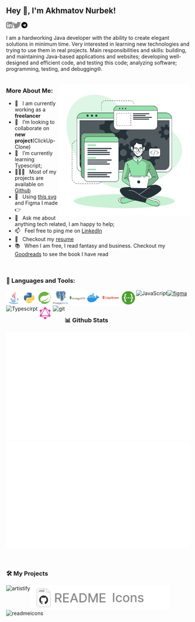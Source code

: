 ## Hey 👋, I'm Akhmatov Nurbek!
<a href='https://www.linkedin.com/in/nurbek-axmatov/'><img align='left' alt="linkedin" src="https://github.com/AkhmatovNurbek/About-me/blob/main/assets/linkedin.svg" height='18px'/></a>
<a href='https://twitter.com/NurbekAkhmatov?t=RSzuwjZHXx8bNkCUcGqTSw&s=09'><img align='left' alt="twitter" src="https://github.com/AkhmatovNurbek/About-me/blob/main/assets/twitter.svg" height='18px'/></a>
<a href='https://t.me/axmatov_N'><img alt="kaggle" src="https://github.com/AkhmatovNurbek/About-me/blob/main/assets/icons8-telegram-150.png" height='18px'/></a>


 I am a hardworking Java developer with the ability to create elegant solutions in minimum time. Very interested in learning new technologies and trying to use them in real projects. Main responsibilities and skills: building, and maintaining Java-based applications and websites; developing well-designed and efficient code, and testing this code; analyzing software; programming, testing, and debugging🌐.
<br/>
<br/>

<img align="right" alt="GIF" src="https://github.com/AkhmatovNurbek/About-me/blob/main/Developer%20activity.gif" width="360px"/>
  
###  More About Me:

- 🔭 &nbsp; I am currently working as a **freelancer**
- 🤝 &nbsp; I’m looking to collaborate on **new project**(ClickUp-Clone)
- 🌱 &nbsp; I’m currently learning Typescript; 
- 👨🏻‍💻 &nbsp; Most of my projects are available on [Github](https://github.com/AkhmatovNurbek)
- 🎨 &nbsp; Using [this svg](https://storyset.com/illustration/version-control/bro) and Figma I made 👉
- 💬 &nbsp; Ask me about anything tech related, I am happy to help;
- 📫 &nbsp; Feel free to ping me on [LinkedIn](https://www.linkedin.com/in/nurbek-axmatov/)
- 📝 &nbsp; Checkout my [resume](https://drive.google.com/drive/folders/1BPt5LGNcKv_auJfqC5n3c8B7dIkFoEmt/view?usp=sharing)
- 📚 &nbsp; When I am free, I read fantasy and business. Checkout my [Goodreads](https://www.goodreads.com/user/show/157407933-nurbek-akhmatov) to see the book I have read

<br>

### 🔨 Languages and Tools:
<a href="https://www.java.com/en/" target="_blank"> <img align="left" src="https://github.com/AkhmatovNurbek/icons/blob/main/java/java.svg" alt="java" height="42px"/> </a> 
<a href="https://www.python.org/" target="_blank"> <img align="left" alt="Python" height ="42px" src="https://github.com/AkhmatovNurbek/icons/blob/main/python/python.svg"></a>
<a href="https://spring.io/" target="_blank"><img align="left" alt="Spring" height ="42px" src="https://github.com/AkhmatovNurbek/icons/blob/main/spring/spring.svg"></a>
<a href="https://www.postgresql.org/" target="_blank"> <img align="left" src="https://github.com/AkhmatovNurbek/icons/blob/main/postgresql/postgresql-vertical.svg" alt="postgresql" height="42px"/> </a>
<a href="https://www.mongodb.com/" target="_blank"><img align="left" alt="Mongo" height ="42px" src="https://github.com/AkhmatovNurbek/icons/blob/main/MongoDb/mongodb-logo-svgrepo-com.svg"></a>
<a href="https://www.docker.com/" target="_blank"> <img align="left" alt="Docker" height ="42px" src="https://github.com/AkhmatovNurbek/icons/blob/main/docker/docker.svg"> </a>
<a href="https://www.liquibase.org/" target="_blank"><img align="left" alt="Liquibase" height ="42px" src="https://github.com/AkhmatovNurbek/icons/blob/main/liquibase/Liquibase.svg"></a>
<a href="https://swagger.io/" target="_blank"> <img align="left" src="https://github.com/AkhmatovNurbek/icons/blob/main/Swagger/swagger.svg" alt="firebase" height ="42px"/> </a>
<a href="https://developer.mozilla.org/en-US/docs/Web/JavaScript" target="_blank"> <img align="left" alt="JavaScript" height ="42px"  src="https://raw.githubusercontent.com/rahul-jha98/github_readme_icons/main/language_and_tools/square/javascript/javascript.svg"> </a>
<a href="https://www.typescriptlang.org/" target="_blank"><img align="left" alt="Typescirpt" height ="42px" src="https://raw.githubusercontent.com/rahul-jha98/github_readme_icons/main/language_and_tools/square/typescript/typescript.svg"></a>
<a href="https://graphql.org/" target="_blank"><img align="left" alt="Graphql" height ="42px" src="https://github.com/AkhmatovNurbek/icons/blob/main/graphql/graphql.svg"></a>
<a href="https://git-scm.com/" target="_blank"> <img src="https://raw.githubusercontent.com/rahul-jha98/github_readme_icons/main/language_and_tools/square/git-scm/git-scm.svg" align="left" alt="git" height='42px'/> </a>
<a href="https://www.figma.com/" target="_blank"> <img src="https://raw.githubusercontent.com/rahul-jha98/github_readme_icons/main/language_and_tools/square/figma/figma.svg" alt="figma" height='42px'/> </a>

<br>


### 📊 Github Stats
<a href='https://github.com/AkhmatovNurbek/github-stats'>

![Stats Overview](https://raw.githubusercontent.com/AkhmatovNurbek/github-stats/master/generated/overview.svg#gh-dark-mode-only)
![Most Used Languages](https://raw.githubusercontent.com/AkhmatovNurbek/github-stats/master/generated/languages.svg#gh-dark-mode-only)

</a>

<br>

### 🛠️ My Projects
<a href="https://github.com/AkhmatovNurbek/springmvc-mvc_upload_library" target="_blank"> <img alt="artistify" src="https://github.com/AkhmatovNurbek/springmvc-mvc_upload_library/blob/master/books-4991.svg" height="68" align="left"> </a>
<a href="https://github.com/AkhmatovNurbek/icons" target="_blank"> <img alt="readmeicons" src="./projects/readmeicons.svg" height="68" align="left"> </a>
<a href="https://github.com/AkhmatovNurbek/js_todoApp" target="_blank"> <img alt="readmeicons" src="https://github.com/AkhmatovNurbek/js_todoApp/blob/master/src/main/resources/img_2.png" height="68" align="left"> </a>

